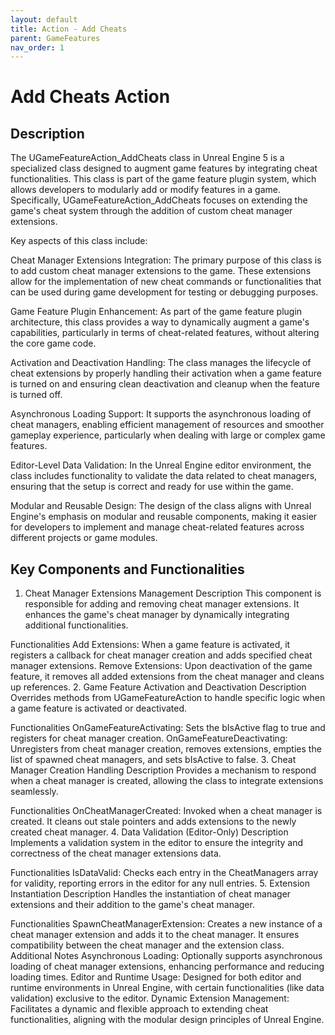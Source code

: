 ```yaml
---
layout: default
title: Action - Add Cheats
parent: GameFeatures
nav_order: 1
---
```

# Add Cheats Action

## Description

The UGameFeatureAction_AddCheats class in Unreal Engine 5 is a specialized class designed to augment game features by integrating cheat functionalities. This class is part of the game feature plugin system, which allows developers to modularly add or modify features in a game. Specifically, UGameFeatureAction_AddCheats focuses on extending the game's cheat system through the addition of custom cheat manager extensions.

Key aspects of this class include:

Cheat Manager Extensions Integration: The primary purpose of this class is to add custom cheat manager extensions to the game. These extensions allow for the implementation of new cheat commands or functionalities that can be used during game development for testing or debugging purposes.

Game Feature Plugin Enhancement: As part of the game feature plugin architecture, this class provides a way to dynamically augment a game's capabilities, particularly in terms of cheat-related features, without altering the core game code.

Activation and Deactivation Handling: The class manages the lifecycle of cheat extensions by properly handling their activation when a game feature is turned on and ensuring clean deactivation and cleanup when the feature is turned off.

Asynchronous Loading Support: It supports the asynchronous loading of cheat managers, enabling efficient management of resources and smoother gameplay experience, particularly when dealing with large or complex game features.

Editor-Level Data Validation: In the Unreal Engine editor environment, the class includes functionality to validate the data related to cheat managers, ensuring that the setup is correct and ready for use within the game.

Modular and Reusable Design: The design of the class aligns with Unreal Engine's emphasis on modular and reusable components, making it easier for developers to implement and manage cheat-related features across different projects or game modules.

## Key Components and Functionalities

1. Cheat Manager Extensions Management
Description
This component is responsible for adding and removing cheat manager extensions. It enhances the game's cheat manager by dynamically integrating additional functionalities.

Functionalities
Add Extensions: When a game feature is activated, it registers a callback for cheat manager creation and adds specified cheat manager extensions.
Remove Extensions: Upon deactivation of the game feature, it removes all added extensions from the cheat manager and cleans up references.
2. Game Feature Activation and Deactivation
Description
Overrides methods from UGameFeatureAction to handle specific logic when a game feature is activated or deactivated.

Functionalities
OnGameFeatureActivating: Sets the bIsActive flag to true and registers for cheat manager creation.
OnGameFeatureDeactivating: Unregisters from cheat manager creation, removes extensions, empties the list of spawned cheat managers, and sets bIsActive to false.
3. Cheat Manager Creation Handling
Description
Provides a mechanism to respond when a cheat manager is created, allowing the class to integrate extensions seamlessly.

Functionalities
OnCheatManagerCreated: Invoked when a cheat manager is created. It cleans out stale pointers and adds extensions to the newly created cheat manager.
4. Data Validation (Editor-Only)
Description
Implements a validation system in the editor to ensure the integrity and correctness of the cheat manager extensions data.

Functionalities
IsDataValid: Checks each entry in the CheatManagers array for validity, reporting errors in the editor for any null entries.
5. Extension Instantiation
Description
Handles the instantiation of cheat manager extensions and their addition to the game's cheat manager.

Functionalities
SpawnCheatManagerExtension: Creates a new instance of a cheat manager extension and adds it to the cheat manager. It ensures compatibility between the cheat manager and the extension class.
Additional Notes
Asynchronous Loading: Optionally supports asynchronous loading of cheat manager extensions, enhancing performance and reducing loading times.
Editor and Runtime Usage: Designed for both editor and runtime environments in Unreal Engine, with certain functionalities (like data validation) exclusive to the editor.
Dynamic Extension Management: Facilitates a dynamic and flexible approach to extending cheat functionalities, aligning with the modular design principles of Unreal Engine.

